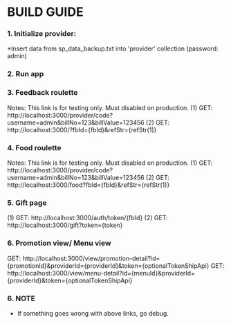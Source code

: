 # **BUILD GUIDE** #

### 1. Initialize provider: ###

*Insert data from sp_data_backup.txt into 'provider' collection (password: admin)

### 2. Run app ###
### 3. Feedback roulette ###
Notes: This link is for testing only. Must disabled on production.
(1) GET: http://localhost:3000/provider/code?username=admin&billNo=123&billValue=123456
(2) GET: http://localhost:3000/?fbId={fbId}&refStr={refStr(1)}

### 4. Food roulette ###
Notes: This link is for testing only. Must disabled on production.
(1) GET: http://localhost:3000/provider/code?username=admin&billNo=123&billValue=123456
(2) GET: http://localhost:3000/food?fbId={fbId}&refStr={refStr(1)}

### 5. Gift page ###
(1) GET: http://localhost:3000/auth/token/{fbId}
(2) GET: http://localhost:3000/gift?token={token}

### 6. Promotion view/ Menu view ###
GET: http://localhost:3000/view/promotion-detail?id={promotionId}&providerId={providerId}&token={optionalTokenShipApi}
GET: http://localhost:3000/view/menu-detail?id={menuId}&providerId={providerId}&token={optionalTokenShipApi}

### 6. NOTE ###
- If something goes wrong with above links, go debug.
